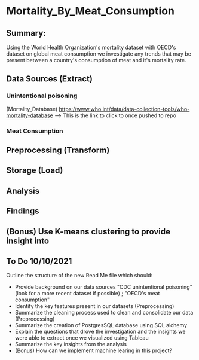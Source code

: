 # Mortality_By_Meat_Consumption

## Summary:
Using the World Health Organization's mortality dataset with OECD's dataset on global meat consumption we investigate any trends that may be present between a country's consumption of meat and it's mortality rate.

## Data Sources (Extract)

### Unintentional poisoning
(Mortality_Database)
https://www.who.int/data/data-collection-tools/who-mortality-database --> This is the link to click to once pushed to repo


### Meat Consumption

## Preprocessing (Transform)

## Storage (Load)

## Analysis

## Findings

## (Bonus) Use K-means clustering to provide insight into 

## To Do 10/10/2021
Outline the structure of the new Read Me file which should:
- Provide background on our data sources "CDC unintentional poisoning" (look for a more recent dataset if possible) ; "OECD's meat consumption"
- Identify the key features present in our datasets (Preprocessing)
- Summarize the cleaning process used to clean and consolidate our data (Preprocessing)
- Summarize the creation of PostgresSQL database using SQL alchemy
- Explain the questions that drove the investigation and the insights we were able to extract once we visualized using Tableau
- Summarize the key insights from the analysis 
- (Bonus) How can we implement machine learing in this project?